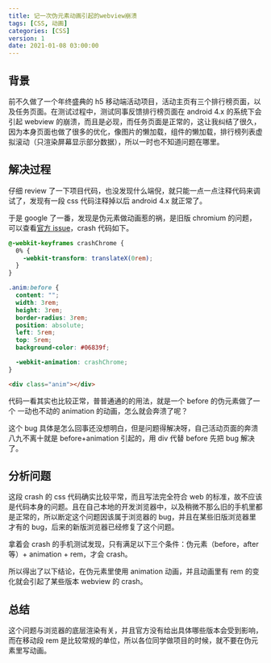 ```yaml
---
title: 记一次伪元素动画引起的webview崩溃
tags: [CSS, 动画]
categories: [CSS]
version: 1
date: 2021-01-08 03:00:00
---
```


## 背景

前不久做了一个年终盛典的 h5 移动端活动项目，活动主页有三个排行榜页面，以及任务页面。在测试过程中，测试同事反馈排行榜页面在 android 4.x 的系统下会引起 webview 的崩溃，而且是必现，而任务页面是正常的，这让我纠结了很久，因为本身页面也做了很多的优化，像图片的懒加载，组件的懒加载，排行榜列表虚拟滚动（只渲染屏幕显示部分数据），所以一时也不知道问题在哪里。

<!-- more -->

## 解决过程

仔细 review 了一下项目代码，也没发现什么端倪，就只能一点一点注释代码来调试了，发现有一段 css 代码注释掉以后 android 4.x 就正常了。

于是 google 了一番，发现是伪元素做动画惹的祸，是旧版 chromium 的问题，可以查看[官方 issue](https://bugs.chromium.org/p/chromium/issues/detail?id=364222)，crash 代码如下。

``` CSS
@-webkit-keyframes crashChrome {
  0% {
    -webkit-transform: translateX(0rem);
  }
}

.anim:before {
  content: "";
  width: 3rem;
  height: 3rem;
  border-radius: 3rem;
  position: absolute;
  left: 5rem;
  top: 5rem;
  background-color: #06839f;

  -webkit-animation: crashChrome;
}
```

``` HTML
<div class="anim"></div>
```

代码一看其实也比较正常，普普通通的的用法，就是一个 before 的伪元素做了一个 一动也不动的 animation 的动画，怎么就会奔溃了呢？

这个 bug 具体是怎么回事还没想明白，但是问题得解决呀，自己活动页面的奔溃八九不离十就是 before+animation 引起的，用 div 代替 before 先把 bug 解决了。

## 分析问题

这段 crash 的 css 代码确实比较平常，而且写法完全符合 web 的标准，故不应该是代码本身的问题。且在自己本地的开发浏览器中，以及稍微不那么旧的手机里都是正常的，所以断定这个问题因该属于浏览器的 bug，并且在某些旧版浏览器里才有的 bug，后来的新版浏览器已经修复了这个问题。

拿着会 crash 的手机测试发现，只有满足以下三个条件：伪元素（before，after 等）+ animation + rem，才会 crash。

所以得出了以下结论，在伪元素里使用 animation 动画，并且动画里有 rem 的变化就会引起了某些版本 webview 的 crash。

## 总结

这个问题与浏览器的底层渲染有关，并且官方没有给出具体哪些版本会受到影响，而在移动段 rem 是比较常规的单位，所以各位同学做项目的时候，就不要在伪元素里写动画。
